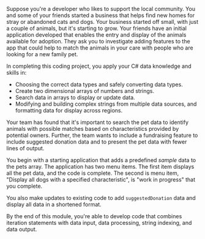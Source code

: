 Suppose you're a developer who likes to support the local community. You and some of your friends started a business that helps find new homes for stray or abandoned cats and dogs. Your business started off small, with just a couple of animals, but it's starting to grow. Your friends have an initial application developed that enables the entry and display of the animals available for adoption. They ask you to investigate adding features to the app that could help to match the animals in your care with people who are looking for a new family pet.

In completing this coding project, you apply your C# data knowledge and skills in:

- Choosing the correct data types and safely converting data types.
- Create two dimensional arrays of numbers and strings.
- Search data in arrays to display or update data.
- Modifying and building complex strings from multiple data sources, and formatting data for display across regions.

Your team has found that it's important to search the pet data to identify animals with possible matches based on characteristics provided by potential owners. Further, the team wants to include a fundraising feature to include suggested donation data and to present the pet data with fewer lines of output.

You begin with a starting application that adds a predefined *sample* data to the pets array. The application has two menu items. The first item displays all the pet data, and the code is complete.  The second is menu item, "Display all dogs with a specified characteristic", is "work in progress" that you complete.

You also make updates to existing code to add `suggestedDonation` data and display all data in a shortened format.

By the end of this module, you're able to develop code that combines iteration statements with data input, data processing, string indexing, and data output.
